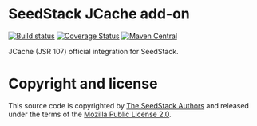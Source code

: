 # SeedStack JCache add-on

[![Build status](https://travis-ci.org/seedstack/jcache-addon.svg?branch=master)](https://travis-ci.org/seedstack/jcache-addon) [![Coverage Status](https://coveralls.io/repos/seedstack/jcache-addon/badge.svg?branch=master)](https://coveralls.io/r/seedstack/jcache-addon?branch=master) [![Maven Central](https://maven-badges.herokuapp.com/maven-central/org.seedstack/seed-jcache/badge.svg?style=flat)](https://maven-badges.herokuapp.com/maven-central/org.seedstack/seed-jcache)

JCache (JSR 107) official integration for SeedStack.

# Copyright and license

This source code is copyrighted by [The SeedStack Authors](https://github.com/seedstack/seedstack/blob/master/AUTHORS) and
released under the terms of the [Mozilla Public License 2.0](https://www.mozilla.org/MPL/2.0/). 
